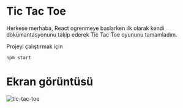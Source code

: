 # Tic Tac Toe

Herkese merhaba, React ogrenmeye baslarken ilk olarak kendi dökümantasyonunu takip ederek Tic Tac Toe oyununu tamamladım. 

Projeyi çalıştırmak için 

    npm start
    
# Ekran görüntüsü

![tic-tac-toe](https://user-images.githubusercontent.com/44196434/159654261-419b8453-eacc-4220-95a7-fd3f13fe4acc.png)

